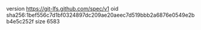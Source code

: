 version https://git-lfs.github.com/spec/v1
oid sha256:1bef556c7d1bf0324897dc209ae20aeec7d519bbb2a6876e0549e2bb4e5c252f
size 6583
